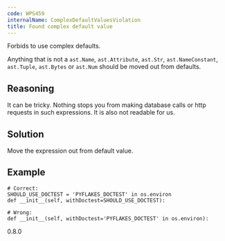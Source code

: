 ```yaml
---
code: WPS459
internalName: ComplexDefaultValuesViolation
title: Found complex default value
---
```


Forbids to use complex defaults.

Anything that is not a `ast.Name`, `ast.Attribute`, `ast.Str`,
`ast.NameConstant`, `ast.Tuple`, `ast.Bytes` or `ast.Num` should be
moved out from defaults.

## Reasoning
It can be tricky. Nothing stops you from making database calls or
http requests in such expressions. It is also not readable for us.

## Solution
Move the expression out from default value.

## Example

    # Correct:
    SHOULD_USE_DOCTEST = 'PYFLAKES_DOCTEST' in os.environ
    def __init__(self, withDoctest=SHOULD_USE_DOCTEST):
    
    # Wrong:
    def __init__(self, withDoctest='PYFLAKES_DOCTEST' in os.environ):

<div class="versionadded">

0.8.0

</div>